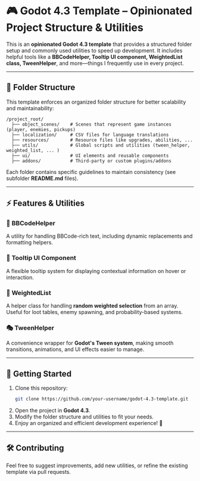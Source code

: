 # 🎮 Godot 4.3 Template – Opinionated Project Structure & Utilities  

This is an **opinionated Godot 4.3 template** that provides a structured folder setup and commonly used utilities to speed up development. It includes helpful tools like a **BBCodeHelper, Tooltip UI component, WeightedList class, TweenHelper**, and more—things I frequently use in every project.

---

## 📁 Folder Structure  

This template enforces an organized folder structure for better scalability and maintainability:

```
/project_root/
  ├── object_scenes/    # Scenes that represent game instances (player, enemies, pickups)
  ├── localization/     # CSV files for language translations
  ├── resources/        # Resource files like upgrades, abilities, ...
  ├── utils/            # Global scripts and utilities (tween_helper, weighted_list, ... )
  ├── ui/               # UI elements and reusable components
  ├── addons/           # Third-party or custom plugins/addons
```

Each folder contains specific guidelines to maintain consistency (see subfolder **README.md** files).

---

## ⚡ Features & Utilities  

### 📝 **BBCodeHelper**  
A utility for handling BBCode-rich text, including dynamic replacements and formatting helpers.

### 💬 **Tooltip UI Component**  
A flexible tooltip system for displaying contextual information on hover or interaction.

### 🎲 **WeightedList**  
A helper class for handling **random weighted selection** from an array. Useful for loot tables, enemy spawning, and probability-based systems.

### 🎭 **TweenHelper**  
A convenience wrapper for **Godot's Tween system**, making smooth transitions, animations, and UI effects easier to manage.

---

## 🚀 Getting Started  

1. Clone this repository:  
   ```bash
   git clone https://github.com/your-username/godot-4.3-template.git
   ```
2. Open the project in **Godot 4.3**.
3. Modify the folder structure and utilities to fit your needs.
4. Enjoy an organized and efficient development experience! 🎉  

---

## 🛠️ Contributing  

Feel free to suggest improvements, add new utilities, or refine the existing template via pull requests.  
